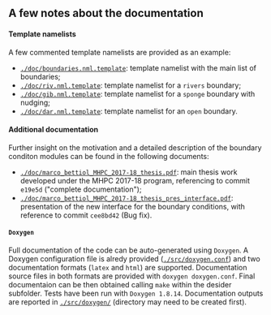 ## A few notes about the documentation

#### Template namelists

A few commented template namelists are provided as an example:

- [`./doc/boundaries.nml.template`](./doc/boundaries.nml.template): template namelist with the main list of boundaries;
- [`./doc/riv.nml.template`](./doc/riv.nml.template): template namelist for a `rivers` boundary;
- [`./doc/gib.nml.template`](./doc/gib.nml.template): template namelist for a `sponge` boundary with nudging;
- [`./doc/dar.nml.template`](./doc/dar.nml.template): template namelist for an `open` boundary.

#### Additional documentation

Further insight on the motivation and a detailed description of the boundary conditon modules can be found in the following documents:

- [`./doc/marco_bettiol_MHPC_2017-18_thesis.pdf`](./doc/marco_bettiol_MHPC_2017-18_thesis.pdf): main thesis work developed under the MHPC 2017-18 program, referencing to commit `e19e5d` ("complete documentation");
- [`./doc/marco_bettiol_MHPC_2017-18_thesis_pres_interface.pdf`](./doc/marco_bettiol_MHPC_2017-18_thesis_pres_interface.pdf): presentation of the new interface for the boundary conditions, with reference to commit `cee8bd42` (Bug fix).

#### `Doxygen`

Full documentation of the code can be auto-generated using `Doxygen`. A Doxygen configuration file is alredy provided ([`./src/doxygen.conf`](./src/doxygen.conf)) and two documentation formats (`latex` and `html`) are supported. Documentation source files in both formats are provided with `doxygen doxygen.conf`. Final documentaion can be then obtained calling `make` within the desider subfolder. Tests have been run with `Doxygen 1.8.14`. Documentation outputs are reported in [`./src/doxygen/`](./src/doxygen/) (directory may need to be created first).